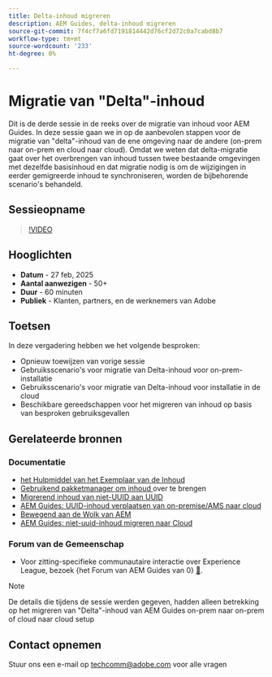 ```yaml
---
title: Delta-inhoud migreren
description: AEM Guides, delta-inhoud migreren
source-git-commit: 7f4cf7a6fd7191814442d76cf2d72c0a7cabd8b7
workflow-type: tm+mt
source-wordcount: '233'
ht-degree: 0%

---
```


# Migratie van &quot;Delta&quot;-inhoud

Dit is de derde sessie in de reeks over de migratie van inhoud voor AEM Guides.
In deze sessie gaan we in op de aanbevolen stappen voor de migratie van &quot;delta&quot;-inhoud van de ene omgeving naar de andere (on-prem naar on-prem en cloud naar cloud).
Omdat we weten dat delta-migratie gaat over het overbrengen van inhoud tussen twee bestaande omgevingen met dezelfde basisinhoud en dat migratie nodig is om de wijzigingen in eerder gemigreerde inhoud te synchroniseren, worden de bijbehorende scenario&#39;s behandeld.


## Sessieopname

>[!VIDEO](https://video.tv.adobe.com/v/3448785/#uuid-migration-#delta-content-migration-#aem-guides-#content-migration?quality=12&learn=on)


## Hooglichten

- **Datum** - 27 feb, 2025
- **Aantal aanwezigen** - 50+
- **Duur** - 60 minuten
- **Publiek** - Klanten, partners, en de werknemers van Adobe


## Toetsen

In deze vergadering hebben we het volgende besproken:
- Opnieuw toewijzen van vorige sessie
- Gebruiksscenario&#39;s voor migratie van Delta-inhoud voor on-prem-installatie
- Gebruiksscenario&#39;s voor migratie van Delta-inhoud voor installatie in de cloud
- Beschikbare gereedschappen voor het migreren van inhoud op basis van besproken gebruiksgevallen


## Gerelateerde bronnen

### Documentatie

- [ het Hulpmiddel van het Exemplaar van de Inhoud ](https://experienceleague.adobe.com/en/docs/experience-manager-cloud-service/content/implementing/developer-tools/content-copy)
- [ Gebruikend pakketmanager om inhoud ](https://experienceleague.adobe.com/en/docs/experience-manager-cloud-service/content/implementing/developer-tools/package-manager) over te brengen
- [ Migrerend inhoud van niet-UUID aan UUID ](https://experienceleague.adobe.com/en/docs/experience-manager-guides/using/install-guide/on-prem-ig/content-migration/migration-process/migrate-non-uuid-uuid)
- [AEM Guides: UUID-inhoud verplaatsen van on-premise/AMS naar cloud](../../cs-install-guide/migrate-on-premise-content-cloud.md)
- [ Bewegend aan de Wolk van AEM ](https://experienceleague.adobe.com/en/docs/experience-manager-cloud-service/content/migration-journey/getting-started)
- [AEM Guides: niet-uuid-inhoud migreren naar Cloud](../../install-guide/migrate-uuid-non-uuid.md)

### Forum van de Gemeenschap

- Voor zitting-specifieke communautaire interactie over Experience League, bezoek {het Forum van AEM Guides van 0} [&#128279;](https://experienceleaguecommunities.adobe.com/t5/experience-manager-guides/bd-p/xml-documentation-discussions).


>[!NOTE]
>
> De details die tijdens de sessie werden gegeven, hadden alleen betrekking op het migreren van &quot;Delta&quot;-inhoud van AEM Guides on-prem naar on-prem of cloud naar cloud setup



## Contact opnemen

Stuur ons een e-mail op <techcomm@adobe.com> voor alle vragen